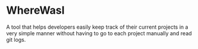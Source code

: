 # WhereWasI
 A tool that helps developers easily keep track of their current projects in a very simple manner without having to go to each project manually and read git logs.
